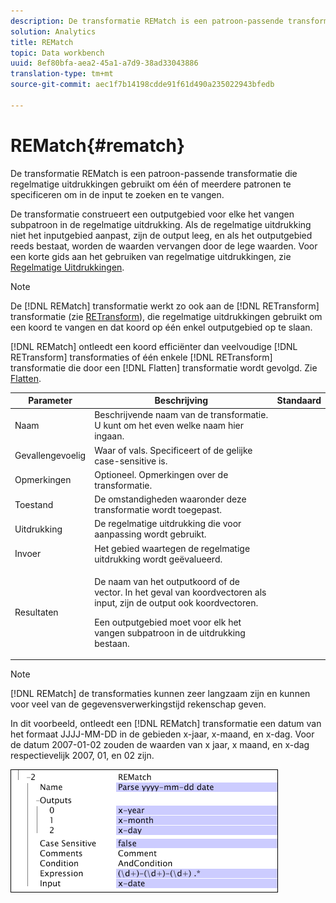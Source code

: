 ```yaml
---
description: De transformatie REMatch is een patroon-passende transformatie die regelmatige uitdrukkingen gebruikt om één of meerdere patronen te specificeren om in de input te zoeken en te vangen.
solution: Analytics
title: REMatch
topic: Data workbench
uuid: 8ef80bfa-aea2-45a1-a7d9-38ad33043886
translation-type: tm+mt
source-git-commit: aec1f7b14198cdde91f61d490a235022943bfedb

---
```



# REMatch{#rematch}

De transformatie REMatch is een patroon-passende transformatie die regelmatige uitdrukkingen gebruikt om één of meerdere patronen te specificeren om in de input te zoeken en te vangen.

De transformatie construeert een outputgebied voor elke het vangen subpatroon in de regelmatige uitdrukking. Als de regelmatige uitdrukking niet het inputgebied aanpast, zijn de output leeg, en als het outputgebied reeds bestaat, worden de waarden vervangen door de lege waarden. Voor een korte gids aan het gebruiken van regelmatige uitdrukkingen, zie [Regelmatige Uitdrukkingen](../../../../../home/c-dataset-const-proc/c-reg-exp.md#concept-070077baa419475094ef0469e92c5b9c).

>[!NOTE]
>
>De [!DNL REMatch] transformatie werkt zo ook aan de [!DNL RETransform] transformatie (zie [RETransform](../../../../../home/c-dataset-const-proc/c-data-trans/c-transf-types/c-standard-transf/c-retransform.md#concept-23f80aa0bc204565b337e5c4931f6a74)), die regelmatige uitdrukkingen gebruikt om een koord te vangen en dat koord op één enkel outputgebied op te slaan.

[!DNL REMatch] ontleedt een koord efficiënter dan veelvoudige [!DNL RETransform] transformaties of één enkele [!DNL RETransform] transformatie die door een [!DNL Flatten] transformatie wordt gevolgd. Zie [Flatten](../../../../../home/c-dataset-const-proc/c-data-trans/c-transf-types/c-standard-transf/c-flatten.md#concept-7acd351a6d2444bd960ca412ae3333ce).

<table id="table_7077578512B249E986BC79AE770CBD9A"> 
 <thead> 
  <tr> 
   <th colname="col1" class="entry"> Parameter </th> 
   <th colname="col2" class="entry"> Beschrijving </th> 
   <th colname="col3" class="entry"> Standaard </th> 
  </tr> 
 </thead>
 <tbody> 
  <tr> 
   <td colname="col1"> Naam </td> 
   <td colname="col2"> Beschrijvende naam van de transformatie. U kunt om het even welke naam hier ingaan. </td> 
   <td colname="col3"></td> 
  </tr> 
  <tr> 
   <td colname="col1"> Gevallengevoelig </td> 
   <td colname="col2"> Waar of vals. Specificeert of de gelijke case-sensitive is. </td> 
   <td colname="col3"></td> 
  </tr> 
  <tr> 
   <td colname="col1"> Opmerkingen </td> 
   <td colname="col2"> Optioneel. Opmerkingen over de transformatie. </td> 
   <td colname="col3"></td> 
  </tr> 
  <tr> 
   <td colname="col1"> Toestand </td> 
   <td colname="col2"> De omstandigheden waaronder deze transformatie wordt toegepast. </td> 
   <td colname="col3"></td> 
  </tr> 
  <tr> 
   <td colname="col1"> Uitdrukking </td> 
   <td colname="col2"> De regelmatige uitdrukking die voor aanpassing wordt gebruikt. </td> 
   <td colname="col3"></td> 
  </tr> 
  <tr> 
   <td colname="col1"> Invoer </td> 
   <td colname="col2"> Het gebied waartegen de regelmatige uitdrukking wordt geëvalueerd. </td> 
   <td colname="col3"></td> 
  </tr> 
  <tr> 
   <td colname="col1"> Resultaten </td> 
   <td colname="col2"> <p>De naam van het outputkoord of de vector. In het geval van koordvectoren als input, zijn de output ook koordvectoren. </p> <p> Een outputgebied moet voor elk het vangen subpatroon in de uitdrukking bestaan. </p> </td> 
   <td colname="col3"></td> 
  </tr> 
 </tbody> 
</table>

>[!NOTE]
>
>[!DNL REMatch] de transformaties kunnen zeer langzaam zijn en kunnen voor veel van de gegevensverwerkingstijd rekenschap geven.

In dit voorbeeld, ontleedt een [!DNL REMatch] transformatie een datum van het formaat JJJJ-MM-DD in de gebieden x-jaar, x-maand, en x-dag. Voor de datum 2007-01-02 zouden de waarden van x jaar, x maand, en x-dag respectievelijk 2007, 01, en 02 zijn.

![](assets/cfg_TransformationType_REMatch.png)

